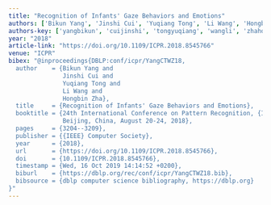 ```yaml
---
title: "Recognition of Infants' Gaze Behaviors and Emotions"
authors: ['Bikun Yang', 'Jinshi Cui', 'Yuqiang Tong', 'Li Wang', 'Hongbin Zha']
authors-key: ['yangbikun', 'cuijinshi', 'tongyuqiang', 'wangli', 'zhahongbin']
year: "2018"
article-link: "https://doi.org/10.1109/ICPR.2018.8545766"
venue: "ICPR"
bibex: "@inproceedings{DBLP:conf/icpr/YangCTWZ18,
  author    = {Bikun Yang and
               Jinshi Cui and
               Yuqiang Tong and
               Li Wang and
               Hongbin Zha},
  title     = {Recognition of Infants' Gaze Behaviors and Emotions},
  booktitle = {24th International Conference on Pattern Recognition, {ICPR} 2018,
               Beijing, China, August 20-24, 2018},
  pages     = {3204--3209},
  publisher = {{IEEE} Computer Society},
  year      = {2018},
  url       = {https://doi.org/10.1109/ICPR.2018.8545766},
  doi       = {10.1109/ICPR.2018.8545766},
  timestamp = {Wed, 16 Oct 2019 14:14:52 +0200},
  biburl    = {https://dblp.org/rec/conf/icpr/YangCTWZ18.bib},
  bibsource = {dblp computer science bibliography, https://dblp.org}
}"
---
```

